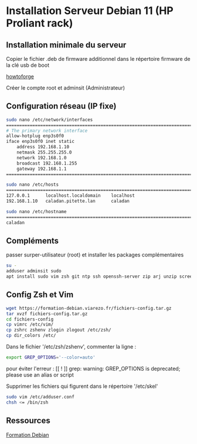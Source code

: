 # Installation Serveur Debian 11 (HP Proliant rack)

## Installation minimale du serveur

Copier le fichier .deb de firmware additionnel dans le répertoire firmware de la clé usb de boot

[howtoforge](https://www.howtoforge.com/tutorial/debian-minimal-server/)

Créer le compte root et adminsit (Administrateur)

## Configuration réseau (IP fixe)

```bash
sudo nano /etc/network/interfaces
==========================================================================
# The primary network interface
allow-hotplug enp3s0f0
iface enp3s0f0 inet static
    address 192.168.1.10
    netmask 255.255.255.0
    network 192.168.1.0
    broadcast 192.168.1.255
    gateway 192.168.1.1
==========================================================================
```

```bash
sudo nano /etc/hosts
==========================================================================
127.0.0.1      localhost.localdomain    localhost
192.168.1.10   caladan.pitette.lan      caladan
```

```bash
sudo nano /etc/hostname
==========================================================================
caladan
```

## Compléments

passer surper-utilisateur (root) et installer les packages complémentaires

```bash
su -
adduser adminsit sudo
apt install sudo vim zsh git ntp ssh openssh-server zip arj unzip screenfetch curl
```

## Config Zsh et Vim

```bash
wget https://formation-debian.viarezo.fr/fichiers-config.tar.gz
tar xvzf fichiers-config.tar.gz
cd fichiers-config
cp vimrc /etc/vim/
cp zshrc zshenv zlogin zlogout /etc/zsh/
cp dir_colors /etc/
```

Dans le fichier '/etc/zsh/zshenv', commenter la ligne :

```bash
export GREP_OPTIONS='--color=auto'
```

pour éviter l'erreur :
[[ ! ]] grep: warning: GREP_OPTIONS is deprecated; please use an alias or script

Supprimer les fichiers qui figurent dans le répertoire '/etc/skel'

```bash
sudo vim /etc/adduser.conf
chsh <= /bin/zsh
```

## Ressources

[Formation Debian](https://formation-debian.viarezo.fr/)
